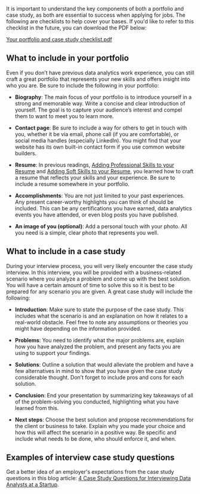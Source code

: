 It is important to understand the key components of both a portfolio and case study, as both are essential to success when applying for jobs. The following are checklists to help cover your bases. If you'd like to refer to this checklist in the future, you can download the PDF below:

[Your portfolio and case study checklist.pdf](https://d18ky98rnyall9.cloudfront.net/NQfW0r6WQsmH1tK-luLJeg_cf9d5450675649f1a49897eda567916d_Your-portfolio-and-case-study-checklist.pdf?Expires=1629849600&Signature=IYXABSmD1kuSVbVapoAtYT2HUdkQ2JxgHIWrY20yVMxmqK7B6UtHwhzURd0xZbEH2GOWn2J4XwU5NssC78arziXIN4A-Rlm7ObNG2LXLKIEC~xULHDV7~Wua7AtVVt4HmJfmV7FTp8GtEIczZo0gsGPOlIDR5uXasNfmWXDS49s_&Key-Pair-Id=APKAJLTNE6QMUY6HBC5A)

## What to include in your portfolio

Even if you don’t have previous data analytics work experience, you can still craft a great portfolio that represents your new skills and offers insight into who you are. Be sure to include the following in your portfolio:

-   **Biography**: The main focus of your portfolio is to introduce yourself in a strong and memorable way. Write a concise and clear introduction of yourself. The goal is to capture your audience’s interest and compel them to want to meet you to learn more. 
    
-   **Contact page**: Be sure to include a way for others to get in touch with you, whether it be via email, phone call (if you are comfortable), or social media handles (especially LinkedIn). You might find that your website has its own built-in contact form if you use common website builders. 
    
-   **Resume**: In previous readings, [Adding Professional Skills to your Resume](https://www.coursera.org/learn/process-data/supplement/8FBgn/adding-professional-skills-to-your-resume "Adding Professional Skills to your Resume") and [Adding Soft Skills to your Resume](https://www.coursera.org/learn/process-data/supplement/U8xZj/adding-softs-skills-to-your-resume "Adding Soft Skills to your Resume"), you learned how to craft a resume that reflects your skills and your experience. Be sure to include a resume somewhere in your portfolio.
    
-   **Accomplishments**: You are not just limited to your past experiences. Any present career-worthy highlights you can think of should be included. This can be any certifications you have earned, data analytics events you have attended, or even blog posts you have published.
    
-   **An image of you (optional)**: Add a personal touch with your photo. All you need is a simple, clear photo that represents you well.
    

## What to include in a case study

During your interview process, you will very likely encounter the case study interview. In this interview, you will be provided with a business-related scenario where you analyze a problem and come up with the best solution. You will have a certain amount of time to solve this so it is best to be prepared for any scenario you are given. A great case study will include the following:

-   **Introduction**: Make sure to state the purpose of the case study. This includes what the scenario is and an explanation on how it relates to a real-world obstacle. Feel free to note any assumptions or theories you might have depending on the information provided. 
    
-   **Problems**: You need to identify what the major problems are, explain how you have analyzed the problem, and present any facts you are using to support your findings.
    
-   **Solutions**: Outline a solution that would alleviate the problem and have a few alternatives in mind to show that you have given the case study considerable thought. Don’t forget to include pros and cons for each solution.
    
-   **Conclusion**: End your presentation by summarizing key takeaways of all of the problem-solving you conducted, highlighting what you have learned from this.
    
-   **Next steps**: Choose the best solution and propose recommendations for the client or business to take. Explain why you made your choice and how this will affect the scenario in a positive way. Be specific and include what needs to be done, who should enforce it, and when.
    

## Examples of interview case study questions

Get a better idea of an employer's expectations from the case study questions in this blog article: [4 Case Study Questions for Interviewing Data Analysts at a Startup](https://www.holistics.io/blog/startup-data-analyst-interview-case-studies/ "Four Case Study Questions for Interviewing Data Analysts at a Startup").